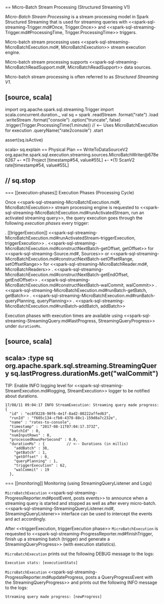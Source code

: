 == Micro-Batch Stream Processing (Structured Streaming V1)

*Micro-Batch Stream Processing* is a stream processing model in Spark Structured Streaming that is used for streaming queries with <<spark-sql-streaming-Trigger.md#Once, Trigger.Once>> and <<spark-sql-streaming-Trigger.md#ProcessingTime, Trigger.ProcessingTime>> triggers.

Micro-batch stream processing uses <<spark-sql-streaming-MicroBatchExecution.md#, MicroBatchExecution>> stream execution engine.

Micro-batch stream processing supports <<spark-sql-streaming-MicroBatchReadSupport.md#, MicroBatchReadSupport>> data sources.

Micro-batch stream processing is often referred to as *Structured Streaming V1*.

[source, scala]
----
import org.apache.spark.sql.streaming.Trigger
import scala.concurrent.duration._
val sq = spark
  .readStream
  .format("rate")
  .load
  .writeStream
  .format("console")
  .option("truncate", false)
  .trigger(Trigger.ProcessingTime(1.minute)) // <-- Uses MicroBatchExecution for execution
  .queryName("rate2console")
  .start

assert(sq.isActive)

scala> sq.explain
== Physical Plan ==
WriteToDataSourceV2 org.apache.spark.sql.execution.streaming.sources.MicroBatchWriter@678e6267
+- *(1) Project [timestamp#54, value#55L]
   +- *(1) ScanV2 rate[timestamp#54, value#55L]

// sq.stop
----

=== [[execution-phases]] Execution Phases (Processing Cycle)

Once <<spark-sql-streaming-MicroBatchExecution.md#, MicroBatchExecution>> stream processing engine is requested to <<spark-sql-streaming-MicroBatchExecution.md#runActivatedStream, run an activated streaming query>>, the query execution goes through the following *execution phases* every trigger:

. [[triggerExecution]] <<spark-sql-streaming-MicroBatchExecution.md#runActivatedStream-triggerExecution, triggerExecution>>
. <<spark-sql-streaming-MicroBatchExecution.md#constructNextBatch-getOffset, getOffset>> for <<spark-sql-streaming-Source.md#, Sources>> or <<spark-sql-streaming-MicroBatchExecution.md#constructNextBatch-setOffsetRange, setOffsetRange>> for <<spark-sql-streaming-MicroBatchReader.md#, MicroBatchReaders>>
. <<spark-sql-streaming-MicroBatchExecution.md#constructNextBatch-getEndOffset, getEndOffset>>
. <<spark-sql-streaming-MicroBatchExecution.md#constructNextBatch-walCommit, walCommit>>
. <<spark-sql-streaming-MicroBatchExecution.md#runBatch-getBatch, getBatch>>
. <<spark-sql-streaming-MicroBatchExecution.md#runBatch-queryPlanning, queryPlanning>>
. <<spark-sql-streaming-MicroBatchExecution.md#runBatch-addBatch, addBatch>>

Execution phases with execution times are available using <<spark-sql-streaming-StreamingQuery.md#lastProgress, StreamingQueryProgress>> under `durationMs`.

[source, scala]
----
scala> :type sq
org.apache.spark.sql.streaming.StreamingQuery
sq.lastProgress.durationMs.get("walCommit")
----

TIP: Enable INFO logging level for <<spark-sql-streaming-StreamExecution.md#logging, StreamExecution>> logger to be notified about durations.

```
17/08/11 09:04:17 INFO StreamExecution: Streaming query made progress: {
  "id" : "ec8f8228-90f6-4e1f-8ad2-80222affed63",
  "runId" : "f605c134-cfb0-4378-88c1-159d8a7c232e",
  "name" : "rates-to-console",
  "timestamp" : "2017-08-11T07:04:17.373Z",
  "batchId" : 0,
  "numInputRows" : 0,
  "processedRowsPerSecond" : 0.0,
  "durationMs" : {          // <-- Durations (in millis)
    "addBatch" : 38,
    "getBatch" : 1,
    "getOffset" : 0,
    "queryPlanning" : 1,
    "triggerExecution" : 62,
    "walCommit" : 19
  },
```

=== [[monitoring]] Monitoring (using StreamingQueryListener and Logs)

`MicroBatchExecution` <<spark-sql-streaming-ProgressReporter.md#postEvent, posts events>> to announce when a streaming query is started and stopped as well as after every micro-batch. <<spark-sql-streaming-StreamingQueryListener.md#, StreamingQueryListener>> interface can be used to intercept the events and act accordingly.

After <<triggerExecution, triggerExecution phase>> `MicroBatchExecution` is requested to <<spark-sql-streaming-ProgressReporter.md#finishTrigger, finish up a streaming batch (trigger) and generate a StreamingQueryProgress>> (with execution statistics).

`MicroBatchExecution` prints out the following DEBUG message to the logs:

```
Execution stats: [executionStats]
```

`MicroBatchExecution` <<spark-sql-streaming-ProgressReporter.md#updateProgress, posts a QueryProgressEvent with the StreamingQueryProgress>> and prints out the following INFO message to the logs:

```
Streaming query made progress: [newProgress]
```
